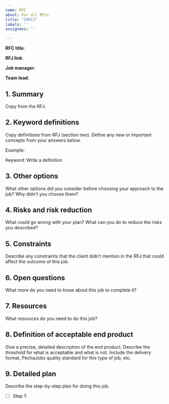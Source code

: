 ```yaml
---
name: RFC
about: For all RFCs
title: "[RFC]"
labels: ''
assignees: ''

---
```


**RFC title**: 

**RFJ link**: 

**Job manager**: 

**Team lead**: 

## 1. Summary

Copy from the RFJ.

## 2. Keyword definitions

Copy definitions from RFJ (section two).
Define any new or important concepts from your answers below.

Example:

Keyword: Write a definition

## 3. Other options

What other options did you consider before choosing your approach to the job? Why didn’t you choose them?

## 4. Risks and risk reduction

What could go wrong with your plan? What can you do to reduce the risks you described?

## 5. Constraints

Describe any constraints that the client didn’t mention in the RFJ that could affect the outcome of this job.

## 6. Open questions

What more do you need to know about this job to complete it?

## 7. Resources

What resources do you need to do this job?

## 8. Definition of acceptable end product

Give a precise, detailed description of the end product. Describe the threshold for what is acceptable and what is not. Include the delivery format, PechaJobs quality standard for this type of job, etc.

## 9. Detailed plan

Describe the step-by-step plan for doing this job.

- [ ] Step 1: 
